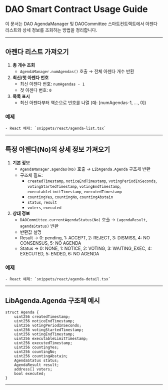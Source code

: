 # DAO Smart Contract Usage Guide

이 문서는 DAO AgendaManager 및 DAOCommittee 스마트컨트랙트에서 아젠다 리스트와 상세 정보를 조회하는 방법을 정리합니다.

---

## 아젠다 리스트 가져오기

1. **총 개수 조회**
   - `AgendaManager.numAgendas()` 호출 → 전체 아젠다 개수 반환
2. **최신/첫 아젠다 번호**
   - 최신 아젠다 번호: `numAgendas - 1`
   - 첫 아젠다 번호: `0`
3. **목록 표시**
   - 최신 아젠다부터 역순으로 번호를 나열 (예: [numAgendas-1, ..., 0])

### 예제
    - React 예제: `snippets/react/agenda-list.tsx`

---

## 특정 아젠다(No)의 상세 정보 가져오기

1. **기본 정보**
   - `AgendaManager.agendas(No)` 호출 → `LibAgenda.Agenda` 구조체 반환
   - 구조체 필드:
     - `createdTimestamp`, `noticeEndTimestamp`, `votingPeriodInSeconds`, `votingStartedTimestamp`, `votingEndTimestamp`, `executableLimitTimestamp`, `executedTimestamp`
     - `countingYes`, `countingNo`, `countingAbstain`
     - `status`, `result`
     - `voters`, `executed`
2. **상태 정보**
   - `DAOCommittee.currentAgendaStatus(No)` 호출 → `(agendaResult, agendaStatus)` 반환
    - 반환값 설명
     - Result -> 0: pending, 1: ACCEPT, 2: REJECT, 3: DISMISS, 4: NO CONSENSUS, 5: NO AGENDA
     - Status -> 0: NONE, 1: NOTICE, 2: VOTING, 3: WAITING_EXEC, 4: EXECUTED, 5: ENDED, 6: NO AGENDA


### 예제
    - React 예제: `snippets/react/agenda-detail.tsx`


---

## LibAgenda.Agenda 구조체 예시

```solidity
struct Agenda {
    uint256 createdTimestamp;
    uint256 noticeEndTimestamp;
    uint256 votingPeriodInSeconds;
    uint256 votingStartedTimestamp;
    uint256 votingEndTimestamp;
    uint256 executableLimitTimestamp;
    uint256 executedTimestamp;
    uint256 countingYes;
    uint256 countingNo;
    uint256 countingAbstain;
    AgendaStatus status;
    AgendaResult result;
    address[] voters;
    bool executed;
}
```

---
